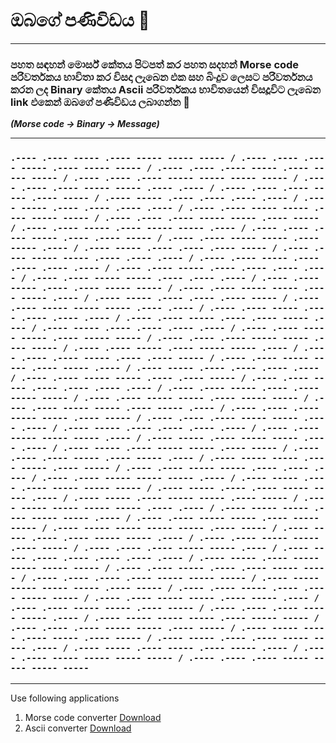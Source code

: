 # ඔබගේ පණිවිඩය 👀
***
### පහත සඳහන් මොර්ස් කේතය පිටපත් කර පහත සදහන් Morse code පරිවර්තකය භාවිතා කර විසදා ලැබෙන එක සහ බිංදුව ලෙසට පරිවර්තනය කරන ලද Binary කේතය Ascii පරිවර්තකය භාවිතයෙන් විසදූවිට ලැබෙන link එකෙන් ඔබගේ පණිවිඩය ලබාගන්න 🤗

_**(Morse code -> Binary -> Message)**_

***

### `.---- .---- ----- .---- ----- ----- ----- / .---- .---- .---- ----- .---- ----- ----- / .---- .---- .---- ----- .---- ----- ----- / .---- .---- .---- ----- ----- ----- ----- / .---- .---- .---- ----- ----- .---- .---- / .---- .---- .---- ----- .---- ----- / .---- ----- .---- .---- .---- .---- / .---- ----- .---- .---- .---- .---- / .---- .---- ----- ----- .---- ----- ----- / .---- .---- .---- ----- ----- .---- ----- / .---- .---- ----- .---- ----- ----- .---- / .---- .---- .---- ----- .---- .---- ----- / .---- .---- ----- ----- .---- ----- .---- / .---- ----- .---- .---- .---- ----- / .---- .---- ----- ----- .---- .---- .---- / .---- .---- ----- .---- .---- .---- .---- / .---- .---- ----- .---- .---- .---- .---- / .---- .---- ----- ----- .---- .---- .---- / .---- .---- ----- .---- .---- ----- ----- / .---- .---- ----- ----- .---- ----- .---- / .---- ----- .---- .---- .---- ----- / .---- .---- ----- ----- ----- .---- .---- / .---- .---- ----- .---- .---- .---- .---- / .---- .---- ----- .---- .---- ----- .---- / .---- ----- .---- .---- .---- .---- / .---- .---- ----- ----- .---- ----- ----- / .---- .---- .---- ----- ----- .---- ----- / .---- .---- ----- .---- ----- ----- .---- / .---- .---- .---- ----- .---- .---- ----- / .---- .---- ----- ----- .---- ----- .---- / .---- ----- .---- .---- .---- .---- / .---- .---- ----- ----- .---- .---- ----- / .---- .---- ----- .---- .---- .---- .---- / .---- .---- ----- .---- .---- ----- ----- / .---- .---- ----- ----- .---- ----- ----- / .---- .---- ----- ----- .---- ----- .---- / .---- .---- .---- ----- ----- .---- ----- / .---- .---- .---- ----- ----- .---- .---- / .---- ----- .---- .---- .---- .---- / .---- .---- ----- ----- ----- .---- / .---- ----- .---- ----- ----- .---- .---- / .---- ----- .---- ----- ----- .---- ----- / .---- .---- .---- ----- .---- ----- .---- / .---- ----- ----- .---- ----- .---- ----- / .---- .---- ----- ----- .---- .---- .---- / .---- .---- ----- ----- ----- .---- / .---- ----- .---- .---- ----- ----- ----- / .---- ----- .---- .---- ----- ----- .---- / .---- ----- .---- ----- ----- .---- ----- / .---- ----- ----- ----- ----- .---- .---- / .---- ----- ----- .---- ----- ----- .---- / .---- .---- ----- ----- .---- ----- ----- / .---- ----- ----- ----- ----- .---- ----- / .---- ----- .---- .---- ----- ----- .---- / .---- .---- ----- ----- .---- ----- / .---- .---- .---- ----- ----- .---- / .---- ----- .---- .---- .---- .---- .---- / .---- ----- .---- ----- ----- ----- ----- / .---- .---- ----- .---- .---- ----- ----- / .---- .---- .---- .---- ----- ----- ----- / .---- ----- ----- ----- ----- .---- ----- / .---- .---- ----- .---- .---- ----- ----- / .---- .---- ----- ----- .---- ----- .---- / .---- .---- ----- ----- .---- ----- / .---- .---- .---- ----- ----- .---- / .---- ----- ----- ----- .---- ----- ----- / .---- .---- .---- ----- ----- .---- ----- / .---- ----- ----- .---- ----- .---- ----- / .---- ----- .---- .---- ----- ----- .---- / .---- ----- .---- ----- .---- ----- .---- / .---- .---- ----- ----- ----- ----- / .---- .---- .---- ----- ----- ----- ----- `

***

Use following applications
1. Morse code converter [Download](https://play.google.com/store/apps/details?id=com.app.morse_code) 
2. Ascii converter [Download](https://play.google.com/store/apps/details?id=com.universapp.asciiconverter)
